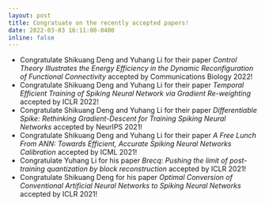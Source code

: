 ```yaml
---
layout: post
title: Congratuate on the recently accepted papers!
date: 2022-03-03 16:11:00-0400
inline: false
---
```


- Congratulate Shikuang Deng and Yuhang Li for their paper *Control Theory Illustrates the Energy Efficiency in the Dynamic Reconfiguration of Functional Connectivity* accepted by Communications Biology 2022!
- Congratulate Shikuang Deng and Yuhang Li for their paper *Temporal Efficient Training of Spiking Neural Network via Gradient Re-weighting* accepted by ICLR 2022!
- Congratulate Shikuang Deng and Yuhang Li for their paper *Differentiable Spike: Rethinking Gradient-Descent for Training Spiking Neural Networks* accepted by NeurIPS 2021!
- Congratulate Shikuang Deng and Yuhang Li for their paper *A Free Lunch From ANN: Towards Efficient, Accurate Spiking Neural Networks Calibration* accepted by ICML 2021!
- Congratulate Yuhang Li for his paper *Brecq: Pushing the limit of post-training quantization by block reconstruction* accepted by ICLR 2021!
- Congratulate Shikuang Deng for his paper *Optimal Conversion of Conventional Artificial Neural Networks to Spiking Neural Networks* accepted by ICLR 2021!



